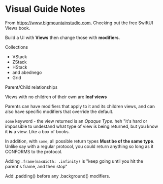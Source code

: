 # Visual Guide Notes

From https://www.bigmountainstudio.com. Checking out the free SwiftUI Views book.

Build a UI with **Views** then change those with **modifiers**.

Collections
  - VStack
  - ZStack
  - HStack
  - and abednego
  - Grid

Parent/Child relationships

Views with no children of their own are **leaf views**

Parents can have modifiers that apply to it and its children views, and can also
have specific modifiers that override the default.

`some` keyword - the view returned is an _Opaque Type_.  heh "it's hard or impossible
to undestand what type of view is being returned, but you know it **is** a view.
Like a box of books.

In addition, with `some`, all possible return types **Must be of the same type**.  Unlike
say with a regular protocol, you could return anything so long as it CONFORMS to the protocol.

Adding `.frame(maxWidth: .infinity)` is "keep going until you hit the parent's
frame, and then stop"

Add .padding() before any .background() modifiers.

